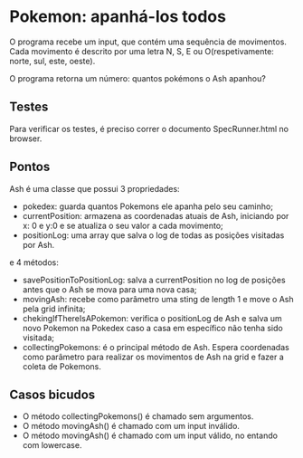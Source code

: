 # Pokemon: apanhá-los todos

O programa recebe um input, que contém uma sequência de movimentos. Cada movimento é descrito por uma letra N, S, E ou O(respetivamente: norte, sul, este, oeste).

O programa retorna um número: quantos pokémons o Ash apanhou?

## Testes

Para verificar os testes, é preciso correr o documento SpecRunner.html no browser.

## Pontos

Ash é uma classe que possui 3 propriedades:

- pokedex: guarda quantos Pokemons ele apanha pelo seu caminho;
- currentPosition: armazena as coordenadas atuais de Ash, iniciando por x: 0 e y:0 e se atualiza o seu valor a cada movimento;
- positionLog: uma array que salva o log de todas as posições visitadas por Ash.

e 4 métodos:

- savePositionToPositionLog: salva a currentPosition no log de posições antes que o Ash se mova para uma nova casa;
- movingAsh: recebe como parâmetro uma sting de length 1 e move o Ash pela grid infinita;
- chekingIfThereIsAPokemon: verifica o positionLog de Ash e salva um novo Pokemon na Pokedex caso a casa em específico não tenha sido visitada;
- collectingPokemons: é o principal método de Ash. Espera coordenadas como parâmetro para realizar os movimentos de Ash na grid e fazer a coleta de Pokemons.

## Casos bicudos

- O método collectingPokemons() é chamado sem argumentos.
- O método movingAsh() é chamado com um input inválido.
- O método movingAsh() é chamado com um input válido, no entando com lowercase.
